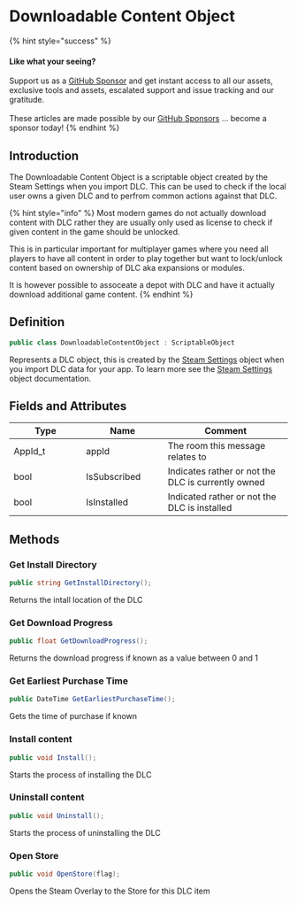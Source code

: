 # Downloadable Content Object

{% hint style="success" %}
#### Like what your seeing?

Support us as a [GitHub Sponsor](../../../../become-a-sponsor/) and get instant access to all our assets, exclusive tools and assets, escalated support and issue tracking and our gratitude.\
\
These articles are made possible by our [GitHub Sponsors](../../../../become-a-sponsor/) ... become a sponsor today!
{% endhint %}

## Introduction

The Downloadable Content Object is a scriptable object created by the Steam Settings when you import DLC. This can be used to check if the local user owns a given DLC and to perfrom common actions against that DLC.

{% hint style="info" %}
Most modern games do not actually download content with DLC rather they are usually only used as license to check if given content in the game should be unlocked.



This is in particular important for multiplayer games where you need all players to have all content in order to play together but want to lock/unlock content based on ownership of DLC aka expansions or modules.



It is however possible to assoceate a depot with DLC and have it actually download additional game content.
{% endhint %}

## Definition

```csharp
public class DownloadableContentObject : ScriptableObject
```

Represents a DLC object, this is created by the [Steam Settings](steam-settings/) object when you import DLC data for your app. To learn more see the [Steam Settings](steam-settings/) object documentation.

## Fields and Attributes

<table><thead><tr><th width="187.56643368118847">Type</th><th width="173.82668241105068">Name</th><th width="375.82373346952215">Comment</th></tr></thead><tbody><tr><td>AppId_t</td><td>appId</td><td>The room this message relates to</td></tr><tr><td>bool</td><td>IsSubscribed</td><td>Indicates rather or not the DLC is currently owned</td></tr><tr><td>bool</td><td>IsInstalled</td><td>Indicated rather or not the DLC is installed</td></tr></tbody></table>

## Methods

### Get Install Directory

```csharp
public string GetInstallDirectory();
```

Returns the intall location of the DLC

### Get Download Progress

```csharp
public float GetDownloadProgress();
```

Returns the download progress if known as a value between 0 and 1

### Get Earliest Purchase Time

```csharp
public DateTime GetEarliestPurchaseTime();
```

Gets the time of purchase if known

### Install content

```csharp
public void Install();
```

Starts the process of installing the DLC

### Uninstall content

```csharp
public void Uninstall();
```

Starts the process of uninstalling the DLC

### Open Store

```csharp
public void OpenStore(flag);
```

Opens the Steam Overlay to the Store for this DLC item
